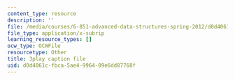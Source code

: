 ```yaml
---
content_type: resource
description: ''
file: /media/courses/6-851-advanced-data-structures-spring-2012/d0d4061cfbca5ae4996409e6dd87768f_FzS0n_Z8lrk.vtt
file_type: application/x-subrip
learning_resource_types: []
ocw_type: OCWFile
resourcetype: Other
title: 3play caption file
uid: d0d4061c-fbca-5ae4-9964-09e6dd87768f
---
```

